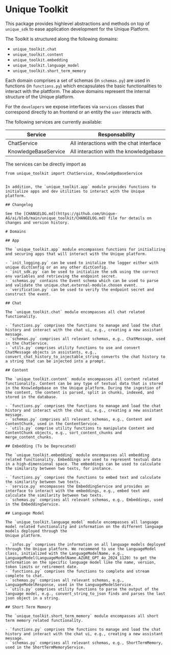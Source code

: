 # Unique Toolkit

This package provides highlevel abstractions and methods on top of `unique_sdk` to ease application development for the Unique Platform. 

The Toolkit is structured along the following domains:
- `unique_toolkit.chat`
- `unique_toolkit.content`
- `unique_toolkit.embedding`
- `unique_toolkit.language_model`
- `unique_toolkit.short_term_memory`

Each domain comprises a set of schemas (in `schemas.py`) are used in functions (in `functions.py`) which encapsulates the basic functionalities to interact with the plattform. 
The above domains represent the internal structure of the Unique platform.

For the `developers` we expose interfaces via `services` classes that correspond directly to an frontend or an entity the `user` interacts with. 

The following services are currently available:

| Service | Responsability |
|--|--|
| ChatService | All interactions with the chat interface | 
| KnowledgeBaseService | All interaction with the knowledgebase |

The services can be directly import as 

```
from unique_toolkit import ChatService, KnowledgeBaseService


In addition, the `unique_toolkit.app` module provides functions to initialize apps and dev utilities to interact with the Unique platform. 

## Changelog

See the [CHANGELOG.md](https://github.com/Unique-AG/ai/blob/main/unique_toolkit/CHANGELOG.md) file for details on changes and version history.

# Domains

## App

The `unique_toolkit.app` module encompasses functions for initializing and securing apps that will interact with the Unique platform.

- `init_logging.py` can be used to initalize the logger either with unique dictConfig or an any other dictConfig.
- `init_sdk.py` can be used to initialize the sdk using the correct env variables and retrieving the endpoint secret.
- `schemas.py` contains the Event schema which can be used to parse and validate the unique.chat.external-module.chosen event.
- `verification.py` can be used to verify the endpoint secret and construct the event.

## Chat

The `unique_toolkit.chat` module encompasses all chat related functionality.

- `functions.py` comprises the functions to manage and load the chat history and interact with the chat ui, e.g., creating a new assistant message.
- `schemas.py` comprises all relevant schemas, e.g., ChatMessage, used in the ChatService.
- `utils.py` comprises utility functions to use and convert ChatMessage objects in assistants, e.g., convert_chat_history_to_injectable_string converts the chat history to a string that can be injected into a prompt. 

## Content

The `unique_toolkit.content` module encompasses all content related functionality. Content can be any type of textual data that is stored in the Knowledgebase on the Unique platform. During the ingestion of the content, the content is parsed, split in chunks, indexed, and stored in the database.

- `functions.py` comprises the functions to manage and load the chat history and interact with the chat ui, e.g., creating a new assistant message.
- `schemas.py` comprises all relevant schemas, e.g., Content and ContentChunk, used in the ContentService.
- `utils.py` comprise utility functions to manipulate Content and ContentChunk objects, e.g., sort_content_chunks and merge_content_chunks.

## Embedding (To be Deprecated)

The `unique_toolkit.embedding` module encompasses all embedding related functionality. Embeddings are used to represent textual data in a high-dimensional space. The embeddings can be used to calculate the similarity between two texts, for instance.

- `functions.py` comprises the functions to embed text and calculate the similarity between two texts.
- `service.py` encompasses the EmbeddingService and provides an interface to interact with the embeddings, e.g., embed text and calculate the similarity between two texts.
- `schemas.py` comprises all relevant schemas, e.g., Embeddings, used in the EmbeddingService.

## Language Model 

The `unique_toolkit.language_model` module encompasses all language model related functionality and information on the different language models deployed through the 
Unique platform.

- `infos.py` comprises the information on all language models deployed through the Unique platform. We recommend to use the LanguageModel class, initialized with the LanguageModelName, e.g., LanguageModel(LanguageModelName.AZURE_GPT_4o_2024_1120) to get the information on the specific language model like the name, version, token limits or retirement date.
- `functions.py` comprises the functions to complete and stream complete to chat.
- `schemas.py` comprises all relevant schemas, e.g., LanguageModelResponse, used in the LanguageModelService.
- `utils.py` comprises utility functions to parse the output of the language model, e.g., convert_string_to_json finds and parses the last json object in a string.

## Short Term Memory 

The `unique_toolkit.short_term_memory` module encompasses all short term memory related functionality.

- `functions.py` comprises the functions to manage and load the chat history and interact with the chat ui, e.g., creating a new assistant message.
- `schemas.py` comprises all relevant schemas, e.g., ShortTermMemory, used in the ShortTermMemoryService.